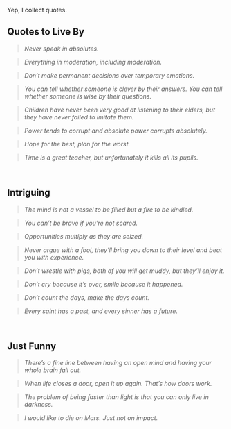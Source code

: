 Yep, I collect quotes.


## Quotes to Live By

> *Never speak in absolutes.*

> *Everything in moderation, including moderation.*

> *Don’t make permanent decisions over temporary emotions.*

> *You can tell whether someone is clever by their answers. You can tell whether someone is wise by their questions.*

> *Children have never been very good at listening to their elders, but they have never failed to imitate them.*

> *Power tends to corrupt and absolute power corrupts absolutely.*

> *Hope for the best, plan for the worst.*

> *Time is a great teacher, but unfortunately it kills all its pupils.*

<br>

## Intriguing

> *The mind is not a vessel to be filled but a fire to be kindled.*

> *You can’t be brave if you’re not scared.*

> *Opportunities multiply as they are seized.*

> *Never argue with a fool, they’ll bring you down to their level and beat you with experience.*

> *Don’t wrestle with pigs, both of you will get muddy, but they’ll enjoy it.*

> *Don’t cry because it’s over, smile because it happened.*

> *Don’t count the days, make the days count.*

> *Every saint has a past, and every sinner has a future.*

<br>

## Just Funny

> *There’s a fine line between having an open mind and having your whole brain fall out.*

> *When life closes a door, open it up again. That’s how doors work.*

> *The problem of being faster than light is that you can only live in darkness.*

> *I would like to die on Mars. Just not on impact.*
